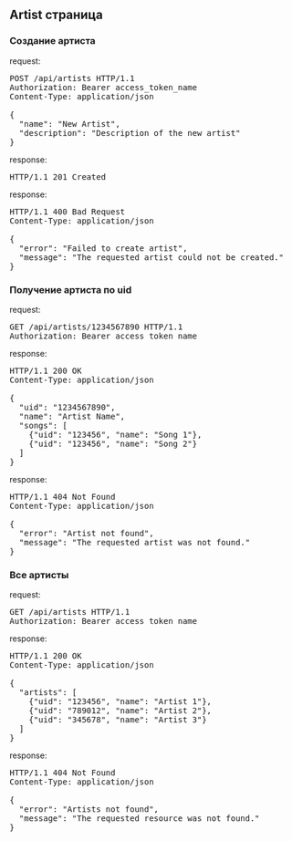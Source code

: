 <h2>Artist страница</h2>
<h3>Создание артиста</h3>
<p>request:</p>
<pre>
POST /api/artists HTTP/1.1
Authorization: Bearer access_token_name
Content-Type: application/json<br>
{
  "name": "New Artist",
  "description": "Description of the new artist"
}
</pre>
<p>response:</p>
<pre>
HTTP/1.1 201 Created
</pre>
<p>response:</p>
<pre>
HTTP/1.1 400 Bad Request
Content-Type: application/json<br>
{
  "error": "Failed to create artist",
  "message": "The requested artist could not be created."
}
</pre>

<h3>Получение артиста по uid</h3>
<p>request:</p>
<pre>
GET /api/artists/1234567890 HTTP/1.1
Authorization: Bearer access_token_name
</pre>
<p>response:</p>
<pre>
HTTP/1.1 200 OK
Content-Type: application/json<br>
{
  "uid": "1234567890",
  "name": "Artist Name",
  "songs": [
    {"uid": "123456", "name": "Song 1"},
    {"uid": "123456", "name": "Song 2"}
  ]
}
</pre>
<p>response:</p>
<pre>
HTTP/1.1 404 Not Found
Content-Type: application/json<br>
{
  "error": "Artist not found",
  "message": "The requested artist was not found."
}
</pre>

<h3>Все артисты</h3>
<p>request:</p>
<pre>
GET /api/artists HTTP/1.1
Authorization: Bearer access_token_name
</pre>
<p>response:</p>
<pre>
HTTP/1.1 200 OK
Content-Type: application/json<br>
{
  "artists": [
    {"uid": "123456", "name": "Artist 1"},
    {"uid": "789012", "name": "Artist 2"},
    {"uid": "345678", "name": "Artist 3"}
  ]
}
</pre>
<p>response:</p>
<pre>
HTTP/1.1 404 Not Found
Content-Type: application/json<br>
{
  "error": "Artists not found",
  "message": "The requested resource was not found."
}
</pre>